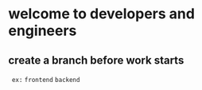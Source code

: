 # welcome to developers and engineers
## create a branch before work starts
` ex:` `frontend` `backend`
